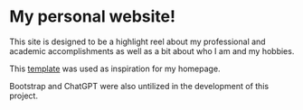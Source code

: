 # My personal website!

This site is designed to be a highlight reel about my professional and academic accomplishments as well as a bit about who I am and my hobbies.

This [template](https://www.w3schools.com/howto/howto_website_create_resume.asp) was used as inspiration for my homepage.

Bootstrap and ChatGPT were also untilized in the development of this project.